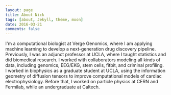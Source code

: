 ```yaml
---
layout: page
title: About Nick
tags: [about, Jekyll, theme, moon]
date: 2016-03-21
comments: false
---
```

    

    
I'm a computational biologist at <a href="http://vergegenomics.com" style="text-decoration:none">Verge Genomics</a>, where I am applying machine learning to develop a next-generation drug discovery pipeline. Previously, I was an adjunct professor at UCLA, where I taught statistics and did biomedical research. I worked with collaborators modeling all kinds of data, including genomics, EEG/EKG, stem cells, fitbit, and criminal profiling. I worked in biophysics as a graduate student at UCLA, using the information geometry of diffusion tensors to improve computational models of cardiac electrophysiology. Before that, I worked on particle physics at CERN and Fermilab, while an undergraduate at Caltech. 
